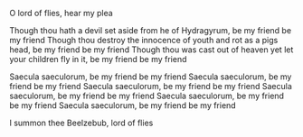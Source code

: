 O lord of flies, hear my plea

Though thou hath a devil set aside from he of Hydragyrum, be my friend be my friend
Though thou destroy the innocence of youth and rot as a pigs head, be my friend be my friend
Though thou was cast out of heaven yet let your children fly in it, be my friend be my friend

Saecula saeculorum, be my friend be my friend
Saecula saeculorum, be my friend be my friend
Saecula saeculorum, be my friend be my friend
Saecula saeculorum, be my friend be my friend
Saecula saeculorum, be my friend be my friend
Saecula saeculorum, be my friend be my friend

I summon thee Beelzebub, lord of flies